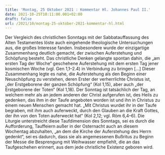 ```yaml
---
title: 'Montag, 25 Oktober 2021 : Kommentar Hl. Johannes Paul II.'
date: 2021-10-25T10:11:00.001+02:00
draft: false
url: /2021/10/montag-25-oktober-2021-kommentar-hl.html
---
```


Der Vergleich des christlichen Sonntags mit der Sabbatauffassung des Alten Testamentes löste auch eingehende theologische Untersuchungen aus, die großes Interesse fanden. Insbesondere wurde der einzigartige Zusammenhang deutlich gemacht, der zwischen Auferstehung und Schöpfung besteht. Das christliche Denken gelangte spontan dahin, die „am ersten Tag der Woche“ geschehene Auferstehung mit dem ersten Tag jener kosmischen Woche (vgl. Gen 1,1–2.4) in Verbindung zu bringen \[…\] Dieser Zusammenhang legte es nahe, die Auferstehung als den Beginn einer Neuschöpfung zu verstehen, deren Erster der verherrlichte Christus ist, „der Erstgeborene der ganzen Schöpfung“ (Kol 1,15), aber auch „der Erstgeborene der Toten“ (Kol 1,18). Der Sonntag ist tatsächlich der Tag, an welchem mehr als an jedem anderen der Christ aufgerufen ist, des Heils zu gedenken, das ihm in der Taufe angeboten worden ist und ihn in Christus zu einem neuen Menschen gemacht hat. „Mit Christus wurdet ihr in der Taufe begraben, mit ihm auch auferweckt, durch den Glauben an die Kraft Gottes, der ihn von den Toten auferweckt hat“ (Kol 2,12; vgl. Röm 6,4–6). Die Liturgie unterstreicht diese Taufdimension des Sonntags, sei es durch die Aufforderung, Tauffeiern außer in der Osternacht auch an diesem Wochentag abzuhalten, „an dem die Kirche der Auferstehung des Herrn gedenkt“, sei es dadurch, dass sie als angemessenen Bußritus zu Beginn der Messe die Besprengung mit Weihwasser empfiehlt, die an das Taufgeschehen erinnert, aus dem jede christliche Existenz geboren wird.